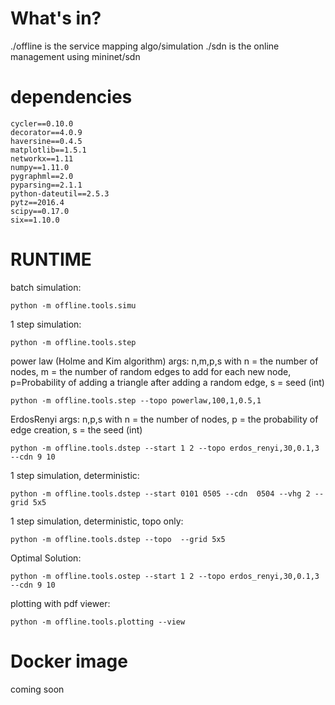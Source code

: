 # What's in?

./offline is the service mapping algo/simulation
./sdn is the online management using mininet/sdn


# dependencies

```
cycler==0.10.0
decorator==4.0.9
haversine==0.4.5
matplotlib==1.5.1
networkx==1.11
numpy==1.11.0
pygraphml==2.0
pyparsing==2.1.1
python-dateutil==2.5.3
pytz==2016.4
scipy==0.17.0
six==1.10.0
```

# RUNTIME

batch simulation: 
```
python -m offline.tools.simu
```


1 step simulation:
```
python -m offline.tools.step
```

power law (Holme and Kim algorithm) args: n,m,p,s with n = the number of nodes, m = the number of random edges to add for each new node, p=Probability of adding a triangle after adding a random edge, s = seed (int)
```
python -m offline.tools.step --topo powerlaw,100,1,0.5,1
```
ErdosRenyi args: n,p,s with n = the number of nodes, p = the probability of edge creation, s = the seed (int)

```
python -m offline.tools.dstep --start 1 2 --topo erdos_renyi,30,0.1,3 --cdn 9 10
```



1 step simulation, deterministic:
```
python -m offline.tools.dstep --start 0101 0505 --cdn  0504 --vhg 2 --grid 5x5
```

1 step simulation, deterministic, topo only:
```
python -m offline.tools.dstep --topo  --grid 5x5
```

Optimal Solution:
```
python -m offline.tools.ostep --start 1 2 --topo erdos_renyi,30,0.1,3 --cdn 9 10
```




plotting with pdf viewer:
```
python -m offline.tools.plotting --view
```



# Docker image

coming soon
